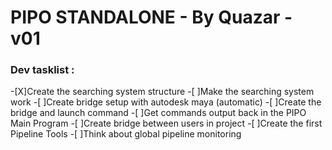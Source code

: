 # PIPO STANDALONE - By Quazar - v01

### Dev tasklist : 
-[X]Create the searching system structure
-[ ]Make the searching system work
-[ ]Create bridge setup with autodesk maya (automatic)
-[ ]Create the bridge and launch command
-[ ]Get commands output back in the PIPO Main Program
-[ ]Create bridge between users in project
-[ ]Create the first Pipeline Tools
-[ ]Think about global pipeline monitoring